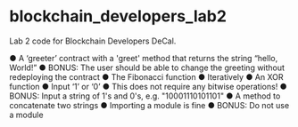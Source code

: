 # blockchain_developers_lab2

Lab 2 code for Blockchain Developers DeCal.

● A ‘greeter’ contract with a 'greet' method that returns the string “hello, World!”
     ● BONUS: The user should be able to change the greeting without redeploying the contract
● The Fibonacci function
     ● Iteratively
● An XOR function
     ● Input ‘1’ or ‘0’
     ● This does not require any bitwise operations!
     ● BONUS: Input a string of 1's and 0's, e.g. "10001110101101"
● A method to concatenate two strings
     ● Importing a module is fine
     ● BONUS: Do not use a module
